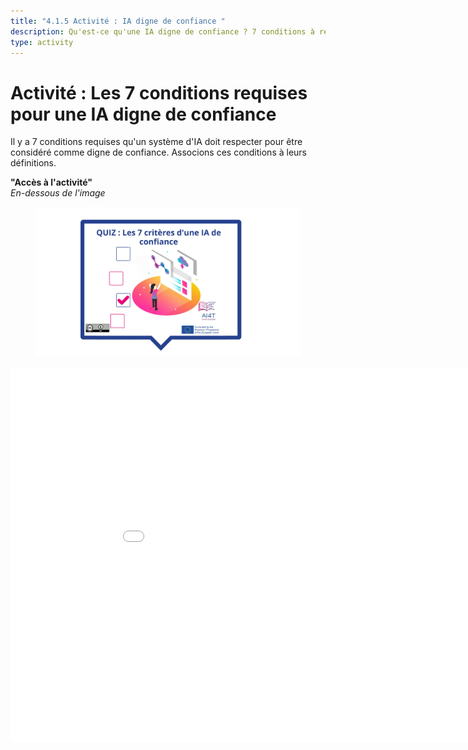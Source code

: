 ```yaml
---
title: "4.1.5 Activité : IA digne de confiance "
description: Qu'est-ce qu'une IA digne de confiance ? 7 conditions à respecter pour les systèmes d'IA
type: activity
---
```


# Activité : Les 7 conditions requises pour une IA digne de confiance

Il y a 7 conditions requises qu'un système d'IA doit respecter pour être considéré comme digne de confiance.
Associons ces conditions à leurs définitions.

**"Accès à l'activité"**  
_En-dessous de l'image_

<figure><img src="Images/VisuelQUIZThe7keyrequirementsfortrustworthyAI-FR.jpg" alt="Illustration for AI-based decision making Activity"/>  
</figure>

<center><iframe width="960" height="600" src="4-1-5a-risks-associated-to-the-use-of-AI-systems/4-1-5a-making-decision-with-AI.html" frameborder="0" allowfullscreen></iframe></center>

